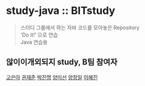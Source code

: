 # study-java :: BITstudy
>스터디 그룹에서 하는 자바 코드를 모아놓은 Repository  
>'Do it!' 으로 연습  
>Java 연습용  

## 않이이개외되지 study, B팀 참여자
[고은아](https://github.com/EunaGo) [권재준](https://github.com/alikwon) [박진명](https://github.com/qkrwlsaud) [양미선](https://github.com/Yangmiseon) [양창일](https://github.com/clachic00) [이혜진](https://github.com/1117j)

